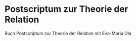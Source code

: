 # Postscriptum zur Theorie der Relation
Buch Postscriptum zur Theorie der Relation mit Eva-Maria
Ola
